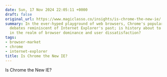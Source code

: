 ```yaml
---
date: Sun, 17 Nov 2024 22:05:11 +0000
draft: false
original_url: https://www.magiclasso.co/insights/is-chrome-the-new-ie/
summary: In the ever-hyped playground of web browsers, Chrome's popularity has sparked
  debates reminiscent of Internet Explorer's past; is history about to repeat itself
  in the realm of browser dominance and user dissatisfaction?
tags:
- browser-market
- chrome
- internet-explorer
title: Is Chrome the New IE?
---
```


Is Chrome the New IE?